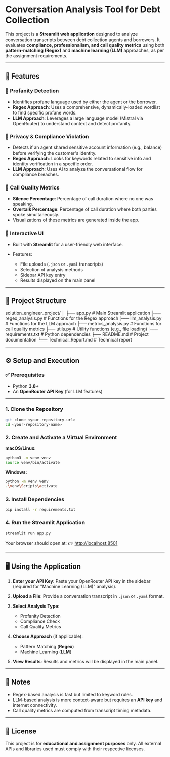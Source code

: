 # Conversation Analysis Tool for Debt Collection

This project is a **Streamlit web application** designed to analyze conversation transcripts between debt collection agents and borrowers.
It evaluates **compliance, professionalism, and call quality metrics** using both **pattern-matching (Regex)** and **machine learning (LLM)** approaches, as per the assignment requirements.

---

## 🚀 Features

### 🔹 Profanity Detection

* Identifies profane language used by either the agent or the borrower.
* **Regex Approach**: Uses a comprehensive, dynamically-loaded wordlist to find specific profane words.
* **LLM Approach**: Leverages a large language model (Mistral via OpenRouter) to understand context and detect profanity.

### 🔹 Privacy & Compliance Violation

* Detects if an agent shared sensitive account information (e.g., balance) before verifying the customer's identity.
* **Regex Approach**: Looks for keywords related to sensitive info and identity verification in a specific order.
* **LLM Approach**: Uses AI to analyze the conversational flow for compliance breaches.

### 🔹 Call Quality Metrics

* **Silence Percentage**: Percentage of call duration where no one was speaking.
* **Overtalk Percentage**: Percentage of call duration where both parties spoke simultaneously.
* Visualizations of these metrics are generated inside the app.

### 🔹 Interactive UI

* Built with **Streamlit** for a user-friendly web interface.
* Features:

  * File uploads (`.json` or `.yaml` transcripts)
  * Selection of analysis methods
  * Sidebar API key entry
  * Results displayed on the main panel

---

## 📂 Project Structure


solution_engineer_project/
│
├── app.py                # Main Streamlit application
├── regex_analysis.py     # Functions for the Regex approach
├── llm_analysis.py       # Functions for the LLM approach
├── metrics_analysis.py   # Functions for call quality metrics
├── utils.py              # Utility functions (e.g., file loading)
├── requirements.txt      # Python dependencies
├── README.md             # Project documentation
└── Technical_Report.md   # Technical report


---

## ⚙️ Setup and Execution

### ✅ Prerequisites

* Python **3.8+**
* An **OpenRouter API Key** (for LLM features)

---

### 1. Clone the Repository

```bash
git clone <your-repository-url>
cd <your-repository-name>
```

### 2. Create and Activate a Virtual Environment

**macOS/Linux:**

```bash
python3 -m venv venv
source venv/bin/activate
```

**Windows:**

```bash
python -m venv venv
.\venv\Scripts\activate
```

### 3. Install Dependencies

```bash
pip install -r requirements.txt
```

### 4. Run the Streamlit Application

```bash
streamlit run app.py
```

Your browser should open at:
👉 [http://localhost:8501](http://localhost:8501)

---

## 🖥️ Using the Application

1. **Enter your API Key**: Paste your OpenRouter API key in the sidebar (required for "Machine Learning (LLM)" analysis).
2. **Upload a File**: Provide a conversation transcript in `.json` or `.yaml` format.
3. **Select Analysis Type**:

   * Profanity Detection
   * Compliance Check
   * Call Quality Metrics
4. **Choose Approach** (if applicable):

   * Pattern Matching (**Regex**)
   * Machine Learning (**LLM**)
5. **View Results**: Results and metrics will be displayed in the main panel.

---

## 📌 Notes

* Regex-based analysis is fast but limited to keyword rules.
* LLM-based analysis is more context-aware but requires an **API key** and internet connectivity.
* Call quality metrics are computed from transcript timing metadata.

---

## 📝 License

This project is for **educational and assignment purposes** only.
All external APIs and libraries used must comply with their respective licenses.
